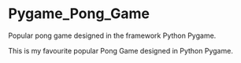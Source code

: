 # Pygame_Pong_Game
Popular pong game designed in the framework Python Pygame.

This is my favourite popular Pong Game designed in Python Pygame.
